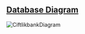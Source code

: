 ## [Database Diagram](https://dbdiagram.io/d/645f971ddca9fb07c4053044)
![CiftlikbankDiagram](https://github.com/aliparlakci/ciftlikbank/assets/24864343/48115126-1a9f-4bfb-a994-a6902ed14213)
